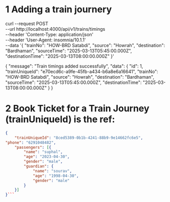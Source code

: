 # 1 Adding a train journery
curl --request POST \
  --url http://localhost:4000/api/v1/trains/timings \
  --header 'Content-Type: application/json' \
  --header 'User-Agent: insomnia/10.1.1' \
  --data '{
	"trainNo": "HOW-BRD Satabdi",
	"source": "Howrah",
	"destination": "Bardhaman",
	"sourceTime": "2025-03-13T05:45:00.000Z",
	"destinationTime": "2025-03-13T08:00:00.000Z"
}'

{
	"message": "Train timings added successfully",
	"data": {
		"id": 1,
		"trainUniqueId": "e70ecd6c-a9fe-45fb-a434-b6a8e6a16641",
		"trainNo": "HOW-BRD Satabdi",
		"source": "Howrah",
		"destination": "Bardhaman",
		"sourceTime": "2025-03-13T05:45:00.000Z",
		"destinationTime": "2025-03-13T08:00:00.000Z"
	}
}

# 2 Book Ticket for a Train Journey (trainUniqueId) is the ref:

```json
{
	"trainUniqueId": "8ced5389-0b1b-4241-88b9-9e14662fc6e5",
"phone": "6291048482",
	"passengers": [{
		"name": "suphal",
		"age": "2023-04-30",
		"gender": "male",
		"guardian": {
			"name": "sourav",
			"age": "1998-04-30",
			"gender": "male"
		}
	}]
}```
